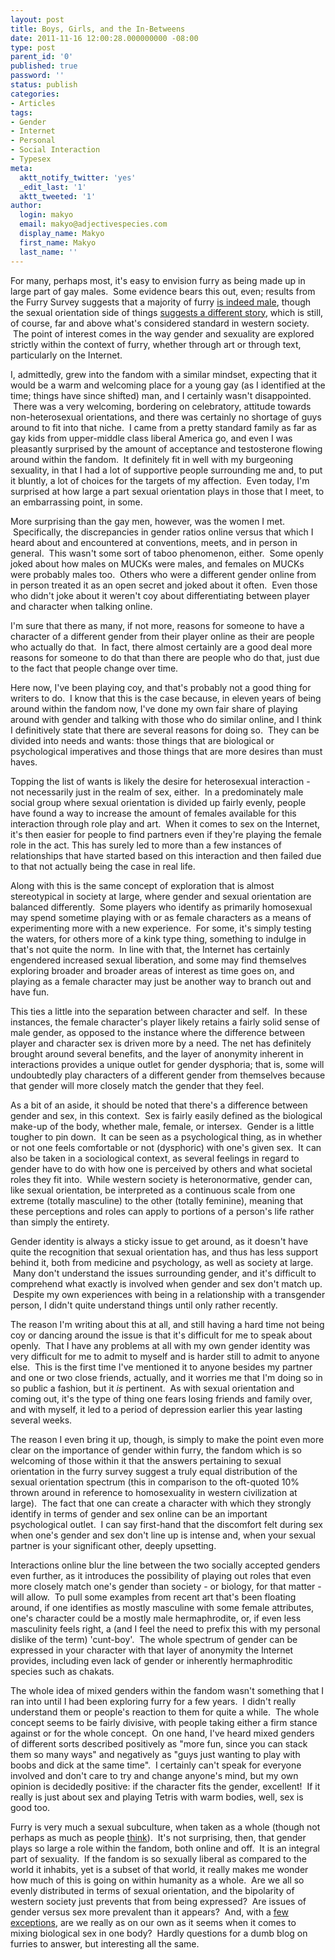 ```yaml
---
layout: post
title: Boys, Girls, and the In-Betweens
date: 2011-11-16 12:00:28.000000000 -08:00
type: post
parent_id: '0'
published: true
password: ''
status: publish
categories:
- Articles
tags:
- Gender
- Internet
- Personal
- Social Interaction
- Typesex
meta:
  aktt_notify_twitter: 'yes'
  _edit_last: '1'
  aktt_tweeted: '1'
author:
  login: makyo
  email: makyo@adjectivespecies.com
  display_name: Makyo
  first_name: Makyo
  last_name: ''
---
```

<p>For many, perhaps most, it's easy to envision furry as being made up in large part of gay males.  Some evidence bears this out, even; results from the Furry Survey suggests that a majority of furry <a href="http://vis.mjs-svc.com/sf/sexGender.html">is indeed male</a>, though the sexual orientation side of things <a href="http://vis.mjs-svc.com/sf/orientation.html">suggests a different story</a>, which is still, of course, far and above what's considered standard in western society.  The point of interest comes in the way gender and sexuality are explored strictly within the context of furry, whether through art or through text, particularly on the Internet.</p>
<!--more-->
<p>I, admittedly, grew into the fandom with a similar mindset, expecting that it would be a warm and welcoming place for a young gay (as I identified at the time; things have since shifted) man, and I certainly wasn't disappointed.  There was a very welcoming, bordering on celebratory, attitude towards non-heterosexual orientations, and there was certainly no shortage of guys around to fit into that niche.  I came from a pretty standard family as far as gay kids from upper-middle class liberal America go, and even I was pleasantly surprised by the amount of acceptance and testosterone flowing around within the fandom.  It definitely fit in well with my burgeoning sexuality, in that I had a lot of supportive people surrounding me and, to put it bluntly, a lot of choices for the targets of my affection.  Even today, I'm surprised at how large a part sexual orientation plays in those that I meet, to an embarrassing point, in some.</p>
<p>More surprising than the gay men, however, was the women I met.  Specifically, the discrepancies in gender ratios online versus that which I heard about and encountered at conventions, meets, and in person in general.  This wasn't some sort of taboo phenomenon, either.  Some openly joked about how males on MUCKs were males, and females on MUCKs were probably males too.  Others who were a different gender online from in person treated it as an open secret and joked about it often.  Even those who didn't joke about it weren't coy about differentiating between player and character when talking online.</p>
<p>I'm sure that there as many, if not more, reasons for someone to have a character of a different gender from their player online as their are people who actually do that.  In fact, there almost certainly are a good deal more reasons for someone to do that than there are people who do that, just due to the fact that people change over time.</p>
<p>Here now, I've been playing coy, and that's probably not a good thing for writers to do.  I know that this is the case because, in eleven years of being around within the fandom now, I've done my own fair share of playing around with gender and talking with those who do similar online, and I think I definitively state that there are several reasons for doing so.  They can be divided into needs and wants: those things that are biological or psychological imperatives and those things that are more desires than must haves.</p>
<p>Topping the list of wants is likely the desire for heterosexual interaction - not necessarily just in the realm of sex, either.  In a predominately male social group where sexual orientation is divided up fairly evenly, people have found a way to increase the amount of females available for this interaction through role play and art.  When it comes to sex on the Internet, it's then easier for people to find partners even if they're playing the female role in the act. This has surely led to more than a few instances of relationships that have started based on this interaction and then failed due to that not actually being the case in real life.</p>
<p>Along with this is the same concept of exploration that is almost stereotypical in society at large, where gender and sexual orientation are balanced differently.  Some players who identify as primarily homosexual may spend sometime playing with or as female characters as a means of experimenting more with a new experience.  For some, it's simply testing the waters, for others more of a kink type thing, something to indulge in that's not quite the norm.  In line with that, the Internet has certainly engendered increased sexual liberation, and some may find themselves exploring broader and broader areas of interest as time goes on, and playing as a female character may just be another way to branch out and have fun.</p>
<p>This ties a little into the separation between character and self.  In these instances, the female character's player likely retains a fairly solid sense of male gender, as opposed to the instance where the difference between player and character sex is driven more by a need. The net has definitely brought around several benefits, and the layer of anonymity inherent in interactions provides a unique outlet for gender dysphoria; that is, some will undoubtedly play characters of a different gender from themselves because that gender will more closely match the gender that they feel.</p>
<p>As a bit of an aside, it should be noted that there's a difference between gender and sex, in this context.  Sex is fairly easily defined as the biological make-up of the body, whether male, female, or intersex.  Gender is a little tougher to pin down.  It can be seen as a psychological thing, as in whether or not one feels comfortable or not (dysphoric) with one's given sex.  It can also be taken in a sociological context, as several feelings in regard to gender have to do with how one is perceived by others and what societal roles they fit into.  While western society is heteronormative, gender can, like sexual orientation, be interpreted as a continuous scale from one extreme (totally masculine) to the other (totally feminine), meaning that these perceptions and roles can apply to portions of a person's life rather than simply the entirety.</p>
<p>Gender identity is always a sticky issue to get around, as it doesn't have quite the recognition that sexual orientation has, and thus has less support behind it, both from medicine and psychology, as well as society at large.  Many don't understand the issues surrounding gender, and it's difficult to comprehend what exactly is involved when gender and sex don't match up.  Despite my own experiences with being in a relationship with a transgender person, I didn't quite understand things until only rather recently.</p>
<p>The reason I'm writing about this at all, and still having a hard time not being coy or dancing around the issue is that it's difficult for me to speak about openly.  That I have any problems at all with my own gender identity was very difficult for me to admit to myself and is harder still to admit to anyone else.  This is the first time I've mentioned it to anyone besides my partner and one or two close friends, actually, and it worries me that I'm doing so in so public a fashion, but it <em>is</em> pertinent.  As with sexual orientation and coming out, it's the type of thing one fears losing friends and family over, and with myself, it led to a period of depression earlier this year lasting several weeks.</p>
<p>The reason I even bring it up, though, is simply to make the point even more clear on the importance of gender within furry, the fandom which is so welcoming of those within it that the answers pertaining to sexual orientation in the furry survey suggest a truly equal distribution of the sexual orientation spectrum (this in comparison to the oft-quoted 10% thrown around in reference to homosexuality in western civilization at large).  The fact that one can create a character with which they strongly identify in terms of gender and sex online can be an important psychological outlet.  I can say first-hand that the discomfort felt during sex when one's gender and sex don't line up is intense and, when your sexual partner is your significant other, deeply upsetting.</p>
<p>Interactions online blur the line between the two socially accepted genders even further, as it introduces the possibility of playing out roles that even more closely match one's gender than society - or biology, for that matter - will allow.  To pull some examples from recent art that's been floating around, if one identifies as mostly masculine with some female attributes, one's character could be a mostly male hermaphrodite, or, if even less masculinity feels right, a (and I feel the need to prefix this with my personal dislike of the term) 'cunt-boy'.  The whole spectrum of gender can be expressed in your character with that layer of anonymity the Internet provides, including even lack of gender or inherently hermaphroditic species such as chakats.</p>
<p>The whole idea of mixed genders within the fandom wasn't something that I ran into until I had been exploring furry for a few years.  I didn't really understand them or people's reaction to them for quite a while.  The whole concept seems to be fairly divisive, with people taking either a firm stance against or for the whole concept.  On one hand, I've heard mixed genders of different sorts described positively as "more fun, since you can stack them so many ways" and negatively as "guys just wanting to play with boobs and dick at the same time".  I certainly can't speak for everyone involved and don't care to try and change anyone's mind, but my own opinion is decidedly positive: if the character fits the gender, excellent!  If it really is just about sex and playing Tetris with warm bodies, well, sex is good too.</p>
<p>Furry is very much a sexual subculture, when taken as a whole (though not perhaps as much as people <a href="http://vis.mjs-svc.com/sf/sexImportance.html">think</a>).  It's not surprising, then, that gender plays so large a role within the fandom, both online and off.  It is an integral part of sexuality.  If the fandom is so sexually liberal as compared to the world it inhabits, yet is a subset of that world, it really makes me wonder how much of this is going on within humanity as a whole.  Are we all so evenly distributed in terms of sexual orientation, and the bipolarity of western society just prevents that from being expressed?  Are issues of gender versus sex more prevalent than it appears?  And, with a <a href="http://en.wikipedia.org/wiki/Two-spirited">few</a> <a href="http://en.wikipedia.org/wiki/Third_gender">exceptions</a>, are we really as on our own as it seems when it comes to mixing biological sex in one body?  Hardly questions for a dumb blog on furries to answer, but interesting all the same.</p>



